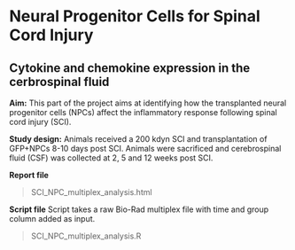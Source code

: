 # Neural Progenitor Cells for Spinal Cord Injury

## Cytokine and chemokine expression in the cerbrospinal fluid

**Aim:** This part of the project aims at identifying how the transplanted neural progenitor cells (NPCs) affect the inflammatory response following spinal cord injury (SCI).

**Study design:** Animals received a 200 kdyn SCI and transplantation of GFP+NPCs 8-10 days post SCI. Animals were sacrificed and cerebrospinal fluid (CSF) was collected at 2, 5 and 12 weeks post SCI.

**Report file**
> SCI_NPC_multiplex_analysis.html

**Script file**
Script takes a raw Bio-Rad multiplex file with time and group column added as input. 
> SCI_NPC_multiplex_analysis.R


